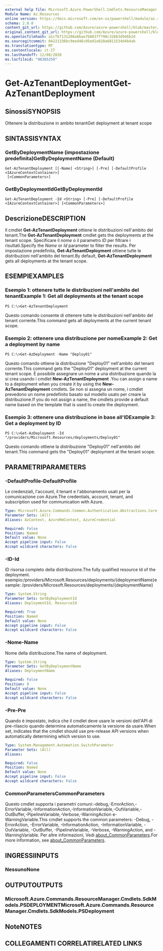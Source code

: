 ```yaml
---
external help file: Microsoft.Azure.PowerShell.Cmdlets.ResourceManager.dll-Help.xml
Module Name: Az.Resources
online version: https://docs.microsoft.com/en-us/powershell/module/az.resources/get-aztenantdeployment
schema: 2.0.0
content_git_url: https://github.com/Azure/azure-powershell/blob/master/src/Resources/Resources/help/Get-AzTenantDeployment.md
original_content_git_url: https://github.com/Azure/azure-powershell/blob/master/src/Resources/Resources/help/Get-AzTenantDeployment.md
ms.openlocfilehash: a1cfbf131286a8bae7b8837f798c32b83d566b2d
ms.sourcegitcommit: 04221336bc9eed46c05ed1e828a6811534d4b4ab
ms.translationtype: MT
ms.contentlocale: it-IT
ms.lasthandoff: 12/08/2020
ms.locfileid: "98365259"
---
```

# <span data-ttu-id="7776d-101">Get-AzTenantDeployment</span><span class="sxs-lookup"><span data-stu-id="7776d-101">Get-AzTenantDeployment</span></span>

## <span data-ttu-id="7776d-102">Sinossi</span><span class="sxs-lookup"><span data-stu-id="7776d-102">SYNOPSIS</span></span>
<span data-ttu-id="7776d-103">Ottenere la distribuzione in ambito tenant</span><span class="sxs-lookup"><span data-stu-id="7776d-103">Get deployment at tenant scope</span></span>

## <span data-ttu-id="7776d-104">SINTASSI</span><span class="sxs-lookup"><span data-stu-id="7776d-104">SYNTAX</span></span>

### <span data-ttu-id="7776d-105">GetByDeploymentName (impostazione predefinita)</span><span class="sxs-lookup"><span data-stu-id="7776d-105">GetByDeploymentName (Default)</span></span>
```
Get-AzTenantDeployment [[-Name] <String>] [-Pre] [-DefaultProfile <IAzureContextContainer>]
 [<CommonParameters>]
```

### <span data-ttu-id="7776d-106">GetByDeploymentId</span><span class="sxs-lookup"><span data-stu-id="7776d-106">GetByDeploymentId</span></span>
```
Get-AzTenantDeployment -Id <String> [-Pre] [-DefaultProfile <IAzureContextContainer>] [<CommonParameters>]
```

## <span data-ttu-id="7776d-107">Descrizione</span><span class="sxs-lookup"><span data-stu-id="7776d-107">DESCRIPTION</span></span>
<span data-ttu-id="7776d-108">Il cmdlet **Get-AzTenantDeployment** ottiene le distribuzioni nell'ambito del tenant.</span><span class="sxs-lookup"><span data-stu-id="7776d-108">The **Get-AzTenantDeployment** cmdlet gets the deployments at the tenant scope.</span></span>
<span data-ttu-id="7776d-109">Specificare il *nome* o il parametro *ID* per filtrare i risultati.</span><span class="sxs-lookup"><span data-stu-id="7776d-109">Specify the *Name* or *Id* parameter to filter the results.</span></span>
<span data-ttu-id="7776d-110">Per impostazione predefinita, **Get-AzTenantDeployment** ottiene tutte le distribuzioni nell'ambito del tenant.</span><span class="sxs-lookup"><span data-stu-id="7776d-110">By default, **Get-AzTenantDeployment** gets all deployments at the tenant scope.</span></span>

## <span data-ttu-id="7776d-111">ESEMPI</span><span class="sxs-lookup"><span data-stu-id="7776d-111">EXAMPLES</span></span>

### <span data-ttu-id="7776d-112">Esempio 1: ottenere tutte le distribuzioni nell'ambito del tenant</span><span class="sxs-lookup"><span data-stu-id="7776d-112">Example 1: Get all deployments at the tenant scope</span></span>
```
PS C:\>Get-AzTenantDeployment
```

<span data-ttu-id="7776d-113">Questo comando consente di ottenere tutte le distribuzioni nell'ambito del tenant corrente.</span><span class="sxs-lookup"><span data-stu-id="7776d-113">This command gets all deployments at the current tenant scope.</span></span>

### <span data-ttu-id="7776d-114">Esempio 2: ottenere una distribuzione per nome</span><span class="sxs-lookup"><span data-stu-id="7776d-114">Example 2: Get a deployment by name</span></span>
```
PS C:\>Get-AzDeployment -Name "Deploy01"
```

<span data-ttu-id="7776d-115">Questo comando ottiene la distribuzione "Deploy01" nell'ambito del tenant corrente.</span><span class="sxs-lookup"><span data-stu-id="7776d-115">This command gets the "Deploy01" deployment at the current tenant scope.</span></span>
<span data-ttu-id="7776d-116">È possibile assegnare un nome a una distribuzione quando la si crea usando i cmdlet **New-AzTenantDeployment** .</span><span class="sxs-lookup"><span data-stu-id="7776d-116">You can assign a name to a deployment when you create it by using the **New-AzTenantDeployment** cmdlets.</span></span>
<span data-ttu-id="7776d-117">Se non si assegna un nome, i cmdlet prevedono un nome predefinito basato sul modello usato per creare la distribuzione.</span><span class="sxs-lookup"><span data-stu-id="7776d-117">If you do not assign a name, the cmdlets provide a default name based on the template that is used to create the deployment.</span></span>

### <span data-ttu-id="7776d-118">Esempio 3: ottenere una distribuzione in base all'ID</span><span class="sxs-lookup"><span data-stu-id="7776d-118">Example 3: Get a deployment by ID</span></span>
```
PS C:\>Get-AzDeployment -Id "/providers/Microsoft.Resources/deployments/Deploy01"
```

<span data-ttu-id="7776d-119">Questo comando ottiene la distribuzione "Deploy01" nell'ambito del tenant.</span><span class="sxs-lookup"><span data-stu-id="7776d-119">This command gets the "Deploy01" deployment at the tenant scope.</span></span>

## <span data-ttu-id="7776d-120">PARAMETRI</span><span class="sxs-lookup"><span data-stu-id="7776d-120">PARAMETERS</span></span>

### <span data-ttu-id="7776d-121">-DefaultProfile</span><span class="sxs-lookup"><span data-stu-id="7776d-121">-DefaultProfile</span></span>
<span data-ttu-id="7776d-122">Le credenziali, l'account, il tenant e l'abbonamento usati per la comunicazione con Azure.</span><span class="sxs-lookup"><span data-stu-id="7776d-122">The credentials, account, tenant, and subscription used for communication with Azure.</span></span>

```yaml
Type: Microsoft.Azure.Commands.Common.Authentication.Abstractions.Core.IAzureContextContainer
Parameter Sets: (All)
Aliases: AzContext, AzureRmContext, AzureCredential

Required: False
Position: Named
Default value: None
Accept pipeline input: False
Accept wildcard characters: False
```

### <span data-ttu-id="7776d-123">-ID</span><span class="sxs-lookup"><span data-stu-id="7776d-123">-Id</span></span>
<span data-ttu-id="7776d-124">ID risorsa completo della distribuzione.</span><span class="sxs-lookup"><span data-stu-id="7776d-124">The fully qualified resource Id of the deployment.</span></span>
<span data-ttu-id="7776d-125">esempio:/providers/Microsoft.Resources/deployments/{deploymentName}</span><span class="sxs-lookup"><span data-stu-id="7776d-125">example: /providers/Microsoft.Resources/deployments/{deploymentName}</span></span>

```yaml
Type: System.String
Parameter Sets: GetByDeploymentId
Aliases: DeploymentId, ResourceId

Required: True
Position: Named
Default value: None
Accept pipeline input: False
Accept wildcard characters: False
```

### <span data-ttu-id="7776d-126">-Nome</span><span class="sxs-lookup"><span data-stu-id="7776d-126">-Name</span></span>
<span data-ttu-id="7776d-127">Nome della distribuzione.</span><span class="sxs-lookup"><span data-stu-id="7776d-127">The name of deployment.</span></span>

```yaml
Type: System.String
Parameter Sets: GetByDeploymentName
Aliases: DeploymentName

Required: False
Position: 0
Default value: None
Accept pipeline input: False
Accept wildcard characters: False
```

### <span data-ttu-id="7776d-128">-Pre</span><span class="sxs-lookup"><span data-stu-id="7776d-128">-Pre</span></span>
<span data-ttu-id="7776d-129">Quando è impostato, indica che il cmdlet deve usare le versioni dell'API di pre-rilascio quando determina automaticamente la versione da usare.</span><span class="sxs-lookup"><span data-stu-id="7776d-129">When set, indicates that the cmdlet should use pre-release API versions when automatically determining which version to use.</span></span>

```yaml
Type: System.Management.Automation.SwitchParameter
Parameter Sets: (All)
Aliases:

Required: False
Position: Named
Default value: None
Accept pipeline input: False
Accept wildcard characters: False
```

### <span data-ttu-id="7776d-130">CommonParameters</span><span class="sxs-lookup"><span data-stu-id="7776d-130">CommonParameters</span></span>
<span data-ttu-id="7776d-131">Questo cmdlet supporta i parametri comuni:-debug,-ErrorAction,-ErrorVariable,-InformationAction,-InformationVariable,-OutVariable,-OutBuffer,-PipelineVariable,-Verbose,-WarningAction e-WarningVariable.</span><span class="sxs-lookup"><span data-stu-id="7776d-131">This cmdlet supports the common parameters: -Debug, -ErrorAction, -ErrorVariable, -InformationAction, -InformationVariable, -OutVariable, -OutBuffer, -PipelineVariable, -Verbose, -WarningAction, and -WarningVariable.</span></span> <span data-ttu-id="7776d-132">Per altre informazioni, Vedi [about_CommonParameters](http://go.microsoft.com/fwlink/?LinkID=113216).</span><span class="sxs-lookup"><span data-stu-id="7776d-132">For more information, see [about_CommonParameters](http://go.microsoft.com/fwlink/?LinkID=113216).</span></span>

## <span data-ttu-id="7776d-133">INGRESSI</span><span class="sxs-lookup"><span data-stu-id="7776d-133">INPUTS</span></span>

### <span data-ttu-id="7776d-134">Nessuno</span><span class="sxs-lookup"><span data-stu-id="7776d-134">None</span></span>

## <span data-ttu-id="7776d-135">OUTPUT</span><span class="sxs-lookup"><span data-stu-id="7776d-135">OUTPUTS</span></span>

### <span data-ttu-id="7776d-136">Microsoft.Azure.Commands.ResourceManager.Cmdlets.SdkModels.PSDEPLOYMENT</span><span class="sxs-lookup"><span data-stu-id="7776d-136">Microsoft.Azure.Commands.ResourceManager.Cmdlets.SdkModels.PSDeployment</span></span>

## <span data-ttu-id="7776d-137">Note</span><span class="sxs-lookup"><span data-stu-id="7776d-137">NOTES</span></span>

## <span data-ttu-id="7776d-138">COLLEGAMENTI CORRELATI</span><span class="sxs-lookup"><span data-stu-id="7776d-138">RELATED LINKS</span></span>
